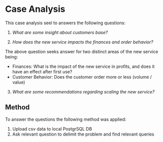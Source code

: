 # Case Analysis

This case analysis seel to answers the following questions:

1. *What are some insight about customers base?*
   
2. *How does the new service impacts the finances and order behavior?*

The above question seeks answer for two distinct areas of the new service being:
- Finances: What is the impact of the new service in profits, and does it have an effect after first use? 
- Customer Behavior: Does the customer order more or less (volume / value)

3. *What are some recommendations regarding scaling the new service?*


##  Method

To answer the questions the following method was applied:
1. Upload csv data to local PostgrSQL DB
2. Ask relevant question to delimit the problem and find relevant queries